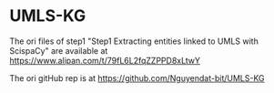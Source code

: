 # UMLS-KG
The ori files of step1 "Step1 Extracting entities linked to UMLS with ScispaCy" are available at https://www.alipan.com/t/79fL6L2fqZZPPD8xLtwY

The ori gitHub rep is at https://github.com/Nguyendat-bit/UMLS-KG
